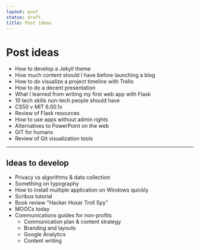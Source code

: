 ```yaml
---
layout: post
status: draft
title: Post ideas
---
```

# Post ideas

* How to develop a Jekyll theme
* How much content should I have before launching a blog
* How to do visualize a project timeline with Trello
* How to do a decent presentation
* What I learned from writing my first web app with Flask
* 10 tech skills non-tech people should have
* CS50 v MIT 6.00.1x
* Review of Flask resources
* How to use apps without admin rights
* Alternatives to PowerPoint on the web
* GIT for humans
* Review of Git visualization tools



-----------------------------------------------------
## Ideas to develop

* Privacy vs algorithms & data collection
* Something on typography
* How to install multiple application on Windows quickly
* Scribus tutorial
* Book review "Hacker Hoxar Troll Spy"
* MOOCs today
* Communications guides for non-profits
    - Communication plan & content strategy
    - Branding and layouts
    - Google Analytics
    - Content writing